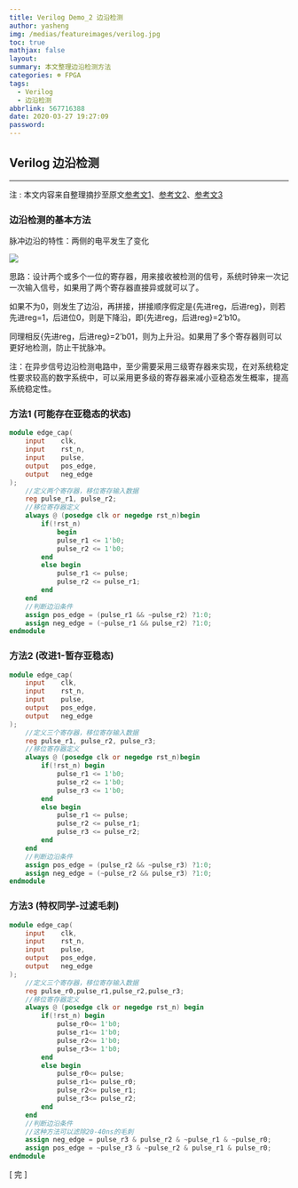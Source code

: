 ```yaml
---
title: Verilog Demo_2 边沿检测
author: yasheng
img: /medias/featureimages/verilog.jpg
toc: true
mathjax: false
layout: 
summary: 本文整理边沿检测方法
categories: ☸ FPGA
tags:
  - Verilog
  - 边沿检测
abbrlink: 567716388
date: 2020-03-27 19:27:09
password:
---
```


## Verilog  边沿检测

---

注 : 本文内容来自整理摘抄至原文[参考文1](https://blog.csdn.net/lg2lh/article/details/8104551)、[参考文2](https://www.cnblogs.com/wangyabin121/p/5638413.html)、[参考文3](https://www.cnblogs.com/xiaoxie2014/p/4157835.html)

### 边沿检测的基本方法

脉冲边沿的特性：两侧的电平发生了变化

<img src="/images/post_images/verilog_demo_02_edge_cap/clipboard.png">

思路：设计两个或多个一位的寄存器，用来接收被检测的信号，系统时钟来一次记一次输入信号，如果用了两个寄存器直接异或就可以了。

​		如果不为0，则发生了边沿，再拼接，拼接顺序假定是{先进reg，后进reg}，则若先进reg=1，后进位0，则是下降沿，即{先进reg，后进reg}=2’b10。

​		同理相反{先进reg，后进reg}=2’b01，则为上升沿。如果用了多个寄存器则可以更好地检测，防止干扰脉冲。

注：在异步信号边沿检测电路中，至少需要采用三级寄存器来实现，在对系统稳定性要求较高的数字系统中，可以采用更多级的寄存器来减小亚稳态发生概率，提高系统稳定性。

### 方法1  (可能存在亚稳态的状态)

```verilog
module edge_cap(
    input    clk, 
    input    rst_n,
    input    pulse,
    output   pos_edge,
    output   neg_edge   
);
    //定义两个寄存器，移位寄存输入数据
    reg pulse_r1, pulse_r2;
    //移位寄存器定义
    always @ (posedge clk or negedge rst_n)begin
        if(!rst_n) 
            begin
            pulse_r1 <= 1'b0;
            pulse_r2 <= 1'b0;
        end
        else begin
            pulse_r1 <= pulse;
            pulse_r2 <= pulse_r1;
        end
    end
    //判断边沿条件
    assign pos_edge = (pulse_r1 && ~pulse_r2) ?1:0;
    assign neg_edge = (~pulse_r1 && pulse_r2) ?1:0; 
endmodule
```

### 方法2  (改进1-暂存亚稳态)

```verilog
module edge_cap(
    input    clk, 
    input    rst_n,
    input    pulse,
    output   pos_edge,
    output   neg_edge
);
    //定义三个寄存器，移位寄存输入数据
    reg pulse_r1, pulse_r2, pulse_r3;
    //移位寄存器定义
    always @ (posedge clk or negedge rst_n)begin
        if(!rst_n) begin
            pulse_r1 <= 1'b0;
            pulse_r2 <= 1'b0;
            pulse_r3 <= 1'b0;
        end
        else begin
            pulse_r1 <= pulse;
            pulse_r2 <= pulse_r1;
            pulse_r3 <= pulse_r2;
        end
    end
    //判断边沿条件
    assign pos_edge = (pulse_r2 && ~pulse_r3) ?1:0;
    assign neg_edge = (~pulse_r2 && pulse_r3) ?1:0; 
endmodule
```

### 方法3  (特权同学-过滤毛刺)

```verilog
module edge_cap(
    input    clk, 
    input    rst_n,
    input    pulse,
    output   pos_edge,
    output   neg_edge
);
    //定义三个寄存器，移位寄存输入数据
    reg pulse_r0,pulse_r1,pulse_r2,pulse_r3;
    //移位寄存器定义
    always @ (posedge clk or negedge rst_n) begin
        if(!rst_n) begin
            pulse_r0<= 1'b0;
            pulse_r1<= 1'b0;
            pulse_r2<= 1'b0;
            pulse_r3<= 1'b0;
        end
        else begin
            pulse_r0<= pulse;
            pulse_r1<= pulse_r0;
            pulse_r2<= pulse_r1;
            pulse_r3<= pulse_r2;
        end
    end
    //判断边沿条件
    //这种方法可以滤除20-40ns的毛刺
    assign neg_edge = pulse_r3 & pulse_r2 & ~pulse_r1 & ~pulse_r0;
    assign pos_edge = ~pulse_r3 & ~pulse_r2 & pulse_r1 & pulse_r0;
endmodule
```



[  完  ]